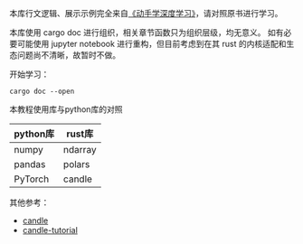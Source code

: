 
本库行文逻辑、展示示例完全来自[《动手学深度学习》](https://zh.d2l.ai/index.html)，请对照原书进行学习。

本库使用 cargo doc 进行组织，相关章节函数只为组织层级，均无意义。
如有必要可能使用 jupyter notebook 进行重构，但目前考虑到在其 rust 的内核适配和生态问题尚不清晰，故暂时不做。

开始学习：
```shell
cargo doc --open
```


本教程使用库与python库的对照

| python库 | rust库 |
| --- | --- |
| numpy | ndarray |
| pandas | polars |
| PyTorch | candle |



其他参考：
- [candle](how-to-use:[candle](https://github.com/huggingface/candle/blob/main/README.md#how-to-use))
- [candle-tutorial]([教程](https://github.com/ToluClassics/candle-tutorial?tab=readme-ov-file#tensor-operations))